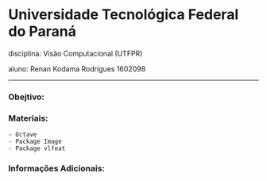 <h1>Universidade Tecnológica Federal do Paraná</h1>

<b2>disciplina: Visão Computacional (UTFPR)</b2>

<b3>aluno: Renan Kodama Rodrigues 1602098</b3>    

-----------------------------------------------------

    
   
<h3>Obejtivo:</h3>
    



<h3>Materiais:</h3>

    - Octave
    - Package Image
    - Package vlfeat
  
  

<h3>Informações Adicionais:</h3>
